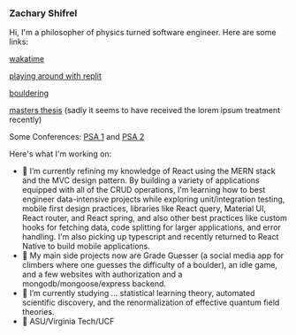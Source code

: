### Zachary Shifrel

Hi, I'm a philosopher of physics turned software engineer. Here are some links: 

[wakatime](https://wakatime.com/@a12ba76a-10c1-42b3-aafb-0619ed0dd2c7)

[playing around with replit](https://repl.it/@ZacharyShifrel)

[bouldering](https://www.instagram.com/zachshifrel/)

[masters thesis](https://vtechworks.lib.vt.edu/handle/10919/102340) (sadly it seems to have received the lorem ipsum treatment recently)

Some Conferences: [PSA 1](https://psa2020.philsci.org/program-schedule/sponsor-lounge/program/54/concepts-as-epistemic-tools-a-comparative-approach) and [PSA 2](https://psa2018.philsci.org/component/dryfta/abstract/public/430/110-biological-structures)

Here's what I'm working on:

- 🔭 I’m currently refining my knowledge of React using the MERN stack and the MVC design pattern. By building a variety of applications equipped with all of the CRUD operations, I'm learning how to best engineer data-intensive projects while exploring unit/integration testing, mobile first design practices, libraries like React query, Material UI, React router, and React spring, and also other best practices like custom hooks for fetching data, code splitting for larger applications, and error handling. I'm also picking up typescript and recently returned to React Native to build mobile applications. 
- 📝 My main side projects now are Grade Guesser (a social media app for climbers where one guesses the difficulty of a boulder), an idle game, and a few websites with authorization and a mongodb/mongoose/express backend.
- 🔬 I’m currently studying ... statistical learning theory, automated scientific discovery, and the renormalization of effective quantum field theories. 
- 📜 ASU/Virginia Tech/UCF


